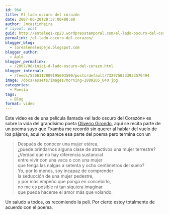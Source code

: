 ```yaml
---
id: 964
title: El lado oscuro del corazón
date: 2007-06-20T20:37:00+00:00
author: Jmcastinheira
# layout: post
guid: http://enteleq1-cp23.wordpresstemporal.com/el-lado-oscuro-del-corazon/
permalink: /el-lado-oscuro-del-corazon/
blogger_blog:
  - lorealenelespejo.blogspot.com
blogger_author:
  - Aulo
blogger_permalink:
  - /2007/06/inici-d-lado-oscuro-del-corazn.html
blogger_internal:
  - /feeds/5306117009195603500/posts/default/7329750233933576494
image: /docs/assets/images/morning-1889265_640.jpg
categories:
  - Poesía
tags:
  - Blog
format: video
---
```

<div></p>
  
  <p>
    Este video es de una película llamada «el lado oscuro del Corazón» es sobre la vida del grandísimo poeta <a href="http://es.wikipedia.org/wiki/Oliverio_Girondo">Oliverio Girondo</a>, aquí se recita parte de un poema suyo que Txamba me recordó sin querer al hablar del vuelo de los pájaros, aquí no aparece esa parte del poema pero termina con un
  </p>
  
  <blockquote>
    <p>
      Después de conocer una mujer etérea,<br /> ¿puede brindarnos alguna clase de atractivos una mujer terrestre?<br /> ¿Verdad que no hay diferencia sustancial<br /> entre vivir con una vaca o con una mujer<br /> que tenga las nalgas a setenta y ocho centímetros del suelo?<br /> Yo, por lo menos, soy incapaz de comprender<br /> la seducción de una mujer pedestre,<br /> y por más empeño que ponga en concebirlo,<br /> no me es posible ni tan siquiera imaginar<br /> que pueda hacerse el amor más que volando.
    </p>
  </blockquote>
  
  <p>
    Un saludo a todos, os recomiendo la peli. Por cierto estoy totalmente de acuerdo con el poema.
</div>